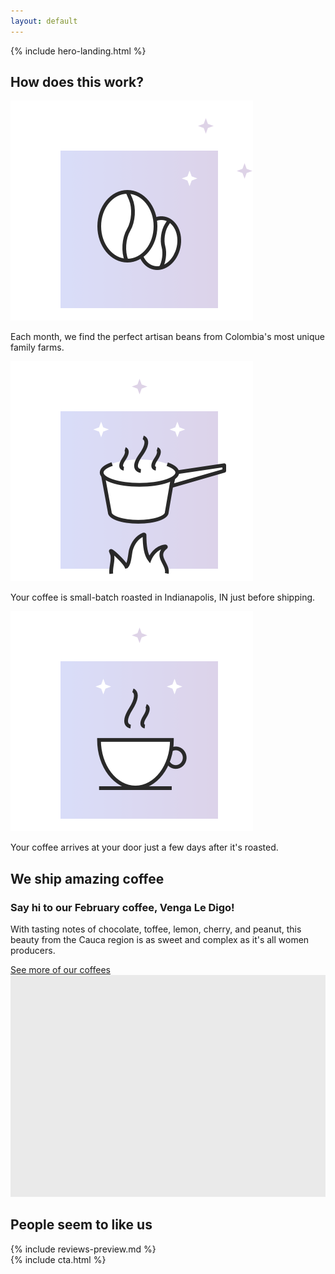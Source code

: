 ```yaml
---
layout: default
---
```


{% include hero-landing.html %}
<div class="spacer-60 spacer-50-mobile"></div>
<div class="outer">
    <div class="inner">
        <h2>How does this work?</h2>
        <div class="expand">
            <div class="box third how-it-works">
                <img src="/assets/images/qcc-landing-hdtw-1@2x.png" title="" />
                <p>Each month, we find the perfect artisan beans from Colombia's most unique family farms.</p>
            </div>
            <div class="box third how-it-works">
                <img src="/assets/images/qcc-landing-hdtw-2@2x.png" title="" />
                <p>Your coffee is small-batch roasted in Indianapolis, IN just before shipping.</p>
            </div>
            <div class="box third how-it-works">
                <img src="/assets/images/qcc-landing-hdtw-3@2x.png" title="" />
                <p>Your coffee arrives at your door just a few days after it's roasted.</p>
            </div>
        </div>
    </div>
</div>
<div class="spacer-120"></div>
<div class="outer">
    <div class="inner inner-full-width">
        <div class="expand">
            <div class="third">
                <h2>We ship amazing coffee</h2>
                <h3>Say hi to our February coffee, Venga Le Digo!</h3>
                <p>With tasting notes of chocolate, toffee, lemon, cherry, and peanut, this beauty from the Cauca region is as sweet and complex as it's all women producers.</p>
                <a href="/gift-subscription" class="button button-secondary-white button-with-arrow button-medium button-left">See more of our coffees<span class="button-arrow"></span></a>
            </div>
            <div class="two-thirds image">
                <img src="/assets/images/temp-image-two-thirds@2x.png" />
            </div>
        </div>
    </div>
</div>
<div class="spacer-120"></div>
<div class="outer">
    <div class="inner">
        <h2>People seem to like us</h2>
        {% include reviews-preview.md %}
    </div> 
</div> 
<div class="spacer-60"></div>
{% include cta.html %}
